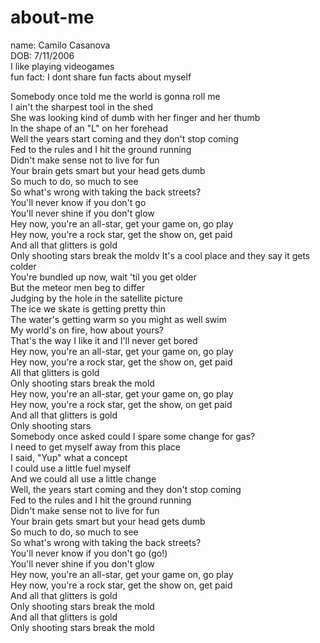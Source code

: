 # about-me
name: Camilo Casanova<br>
DOB: 7/11/2006<br>
I like playing videogames<br>
fun fact: I dont share fun facts about myself<br>

Somebody once told me the world is gonna roll me<br>
I ain't the sharpest tool in the shed<br>
She was looking kind of dumb with her finger and her thumb<br>
In the shape of an "L" on her forehead<br>
Well the years start coming and they don't stop coming<br>
Fed to the rules and I hit the ground running<br>
Didn't make sense not to live for fun<br>
Your brain gets smart but your head gets dumb<br>
So much to do, so much to see<br>
So what's wrong with taking the back streets?<br>
You'll never know if you don't go<br>
You'll never shine if you don't glow<br>
Hey now, you're an all-star, get your game on, go play<br>
Hey now, you're a rock star, get the show on, get paid<br>
And all that glitters is gold<br>
Only shooting stars break the moldv
It's a cool place and they say it gets colder<br>
You're bundled up now, wait 'til you get older<br>
But the meteor men beg to differ<br>
Judging by the hole in the satellite picture<br>
The ice we skate is getting pretty thin<br>
The water's getting warm so you might as well swim<br>
My world's on fire, how about yours?<br>
That's the way I like it and I'll never get bored<br>
Hey now, you're an all-star, get your game on, go play<br>
Hey now, you're a rock star, get the show on, get paid<br>
All that glitters is gold<br>
Only shooting stars break the mold<br>
Hey now, you're an all-star, get your game on, go play<br>
Hey now, you're a rock star, get the show, on get paid<br>
And all that glitters is gold<br>
Only shooting stars<br>
Somebody once asked could I spare some change for gas?<br>
I need to get myself away from this place<br>
I said, "Yup" what a concept<br>
I could use a little fuel myself<br>
And we could all use a little change<br>
Well, the years start coming and they don't stop coming<br>
Fed to the rules and I hit the ground running<br>
Didn't make sense not to live for fun<br>
Your brain gets smart but your head gets dumb<br>
So much to do, so much to see<br>
So what's wrong with taking the back streets?<br>
You'll never know if you don't go (go!)<br>
You'll never shine if you don't glow<br>
Hey now, you're an all-star, get your game on, go play<br>
Hey now, you're a rock star, get the show on, get paid<br>
And all that glitters is gold<br>
Only shooting stars break the mold<br>
And all that glitters is gold<br>
Only shooting stars break the mold<br>

